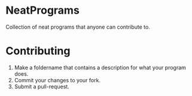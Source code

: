 # NeatPrograms
Collection of neat programs that anyone can contribute to.

# Contributing
1. Make a foldername that contains a description for what your program does.
2. Commit your changes to your fork.
3. Submit a pull-request.
